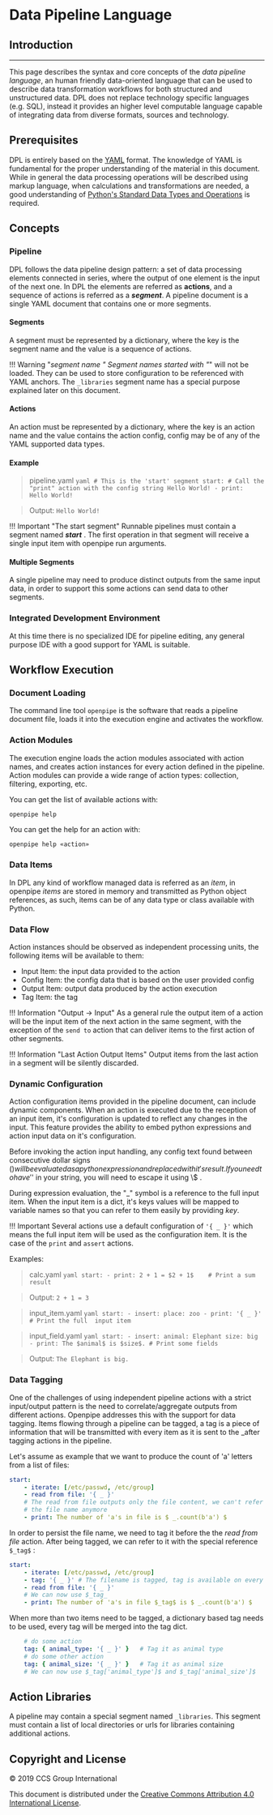 # Data Pipeline Language

## Introduction
---------------
This page describes the syntax and core concepts of the *data pipeline language*, an human friendly data-oriented language that can be used to describe data transformation workflows for both structured and unstructured data. DPL does not replace technology specific languages (e.g. SQL), instead it  provides an higher level computable language capable of integrating data from diverse formats, sources and technology.

## Prerequisites
DPL is entirely based on the [YAML] format. The knowledge of YAML is fundamental for the proper understanding of the material in this document. While in general the data processing operations will be described using markup language, when calculations and transformations are needed, a good understanding of [Python's Standard Data Types and Operations][python_std_types] is required.

## Concepts

### Pipeline
DPL follows the data pipeline design pattern: a set of data processing elements connected in series, where the output of one element is the input of the next one.
In DPL the elements are referred as **actions**, and a sequence of actions is referred as a ***segment***. A pipeline document is a single YAML document that contains one or more segments.

#### Segments
A segment must be represented by a dictionary, where the key is the segment name and the value is a sequence of actions.

!!! Warning "_segment name "
    Segment names started with "_" will not be loaded. They can be used to store configuration to be referenced with YAML anchors. The `_libraries` segment name has a special purpose explained later on this document.

#### Actions
An action must be represented by a dictionary, where the key is an action name and the value contains the action config, config may be of any of the YAML supported data types.

#### Example

> pipeline.yaml
    ```yaml
    # This is the 'start' segment
    start:
        # Call the "print" action with the config string Hello World!
        - print: Hello World!
    ```

> Output:
    ```
    Hello World!
    ```

!!! Important "The start segment"
    Runnable pipelines must contain a segment named ***start*** . The first operation in that segment will receive a single input item with openpipe run arguments.

#### Multiple Segments
A single pipeline may need to produce distinct outputs from the same input data, in order to support this some actions can send data to other segments.

### Integrated Development Environment
At this time there is no specialized IDE for pipeline editing, any general purpose IDE with a good support for YAML is suitable.

## Workflow Execution

### Document Loading
The command line tool `openpipe` is the software that reads a pipeline document file, loads it into the execution engine and activates the workflow.

### Action Modules
The execution engine loads the action modules associated with  action names, and creates action instances for every action defined in the pipeline. Action modules can provide a wide range of action types: collection, filtering, exporting, etc.

You can get the list of available actions with:
```sh
openpipe help
```

You can get the help for an action with:
```
openpipe help «action»
```

### Data Items
In DPL any kind of workflow managed data is referred as an _item_, in openpipe _items_ are stored in memory and transmitted as Python object references, as such, items can be of any data type or class available with Python.

### Data Flow

Action instances should be observed as independent processing units, the following items will be available to them:

- Input Item: the input data provided to the action
- Config Item: the config data that is based on the user provided config
- Output Item: output data produced by the action execution
- Tag Item: the tag

!!! Information "Output -> Input"
    As a general rule the output item of a action will be the input item of the next action in the same segment, with the exception of the `send to` action that can deliver items to the first action of other segments.

!!! Information "Last Action Output Items"
    Output items from the last action in a segment will be silently discarded.


### Dynamic Configuration

Action configuration items provided in the pipeline document, can include dynamic components. When an action is executed due to the reception of an input item, it's configuration is updated to reflect any changes in the input. This feature provides the ability to embed python expressions and action input data on it's configuration.

Before invoking the action input handling, any config text found between consecutive dollar signs ($) will be evaluated as a python expression and replaced with it's result. If you need to have '$' in your string, you will need to escape it using \\$ .

During expression evaluation, the "_" symbol is a reference to the full input item. When the input item is a dict, it's keys values will be mapped to variable names so that you can refer to them easily by providing $key$.

!!! Important
    Several actions use a default configuration of `'{ _ }'` which means the full input item will be used as the configuration item. It is the case of the `print` and `assert` actions.


Examples:
> calc.yaml
    ```yaml
    start:
        - print: 2 + 1 = $2 + 1$    # Print a sum result
    ```

> Output:
    ```
    2 + 1 = 3
    ```

> input_item.yaml
    ```yaml
    start:
        - insert:
            place: zoo
        - print: '{ _ }'    # Print the full  input item
    ```

> input_field.yaml
    ```yaml
    start:
        - insert:
            animal: Elephant
            size: big
        - print: The $animal$ is $size$. # Print some fields
    ```


> Output:
    ```
    The Elephant is big.
    ```

### Data Tagging

One of the challenges of using independent pipeline actions with a strict input/output pattern is the need to correlate/aggregate outputs from different actions. Openpipe addresses this with the support for data tagging. Items flowing through a pipeline can be tagged, a tag is a piece of information that will be transmitted with every item as it is sent to the _after tagging actions in the pipeline.

Let's assume as example that we want to produce the count of 'a' letters from a list of files:
```yaml
start:
    - iterate: [/etc/passwd, /etc/group]
    - read from file: '{ _ }'
    # The read from file outputs only the file content, we can't refer to
    # the file name anymore
    - print: The number of 'a's in file is $ _.count(b'a') $
```
In order to persist the file name, we need to tag it before the the _read from file_ action.  After being tagged, we can refer to it with the special reference `$_tag$` :
```yaml
start:
    - iterate: [/etc/passwd, /etc/group]
    - tag: '{ _ }' # The filename is tagged, tag is available on every next action
    - read from file: '{ _ }'
    # We can now use $_tag_
    - print: The number of 'a's in file $_tag$ is $ _.count(b'a') $
```

When more than two items need to be tagged, a dictionary based tag needs to be used, every tag will be merged into the tag dict.

```yaml
    # do some action
    tag: { animal_type: '{ _ }' }   # Tag it as animal type
    # do some other action
    tag: { animal_size: '{ _ }' }   # Tag it as animal size
    # We can now use $_tag['animal_type']$ and $_tag['animal_size']$
```


## Action Libraries

A pipeline may contain a special segment named `_libraries`. This segment must contain a list of local directories or urls for libraries containing additional actions.

## Copyright and License

© 2019 CCS Group International

This document is distributed under the [Creative Commons Attribution 4.0 International License].

[YAML]: http://yaml.org/spec/1.1/
[python_std_types]: https://docs.python.org/3/library/stdtypes.html
[openpipe tool]: /OpenpipeTool

[Creative Commons Attribution 4.0 International License]: https://creativecommons.org/licenses/by/4.0/
